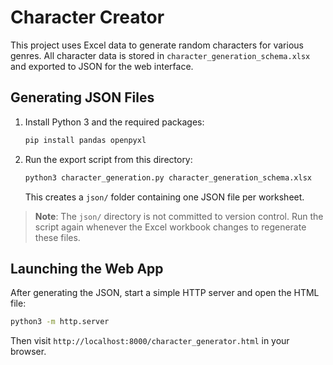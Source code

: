 # Character Creator

This project uses Excel data to generate random characters for various genres.
All character data is stored in `character_generation_schema.xlsx` and exported
to JSON for the web interface.

## Generating JSON Files

1. Install Python 3 and the required packages:
   ```bash
   pip install pandas openpyxl
   ```
2. Run the export script from this directory:
   ```bash
   python3 character_generation.py character_generation_schema.xlsx
   ```
   This creates a `json/` folder containing one JSON file per worksheet.

> **Note**: The `json/` directory is not committed to version control. Run the
> script again whenever the Excel workbook changes to regenerate these files.

## Launching the Web App

After generating the JSON, start a simple HTTP server and open the HTML file:

```bash
python3 -m http.server
```

Then visit `http://localhost:8000/character_generator.html` in your browser.


